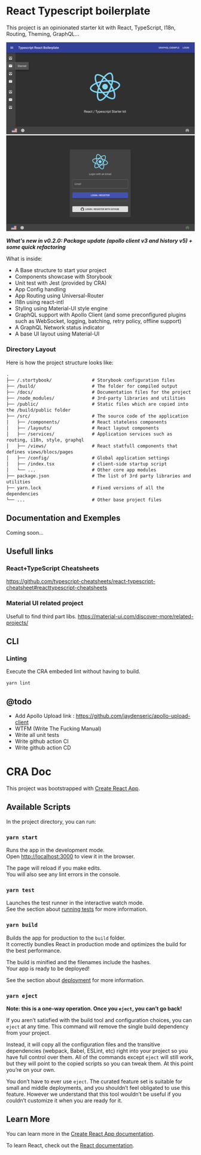 # React Typescript boilerplate

This project is an opinionated starter kit with React, TypeScript, I18n, Routing, Theming, GraphQL...

![Home App preview](doc/home-dark.png "Home App preview")
![Login App preview](doc/login-dark.png "Login App preview")

***What's new in v0.2.0: Package update (apollo client v3 and history v5) + some quick refactoring***

What is inside:

* A Base structure to start your project
* Components showcase with Storybook
* Unit test with Jest (provided by CRA)
* App Config handling
* App Routing using Universal-Router
* I18n using react-intl
* Styling using Material-UI style engine
* GraphQL support with Apollo Client (and some preconfigured plugins such as WebSocket, logging, batching, retry policy, offline support)
* A GraphQL Network status indicator
* A base UI layout using Material-UI

### Directory Layout

Here is how the project structure looks like:

```
.
├── /.stortybook/               # Storybook configuration files
├── /build/                     # The folder for compiled output
├── /docs/                      # Documentation files for the project
├── /node_modules/              # 3rd-party libraries and utilities
├── /public/                    # Static files which are copied into the /build/public folder
├── /src/                       # The source code of the application
│   ├── /components/            # React stateless components
│   ├── /layouts/               # React layout components
│   ├── /services/              # Application services such as routing, i18n, style, graphql
│   ├── /views/                 # React statfull components that defines views/blocs/pages
│   ├── /config/                # Global application settings
│   ├── /index.tsx              # client-side startup script
│   └── ...                     # Other core app modules
├── package.json                # The list of 3rd party libraries and utilities
├── yarn.lock                   # Fixed versions of all the dependencies
└── ...                         # Other base project files
```

## Documentation and Exemples

Coming soon...

## Usefull links

### React+TypeScript Cheatsheets

https://github.com/typescript-cheatsheets/react-typescript-cheatsheet#reacttypescript-cheatsheets

### Material UI related project

Usefull to find third part libs.
https://material-ui.com/discover-more/related-projects/

## CLI

### Linting

Execute the CRA embeded lint without having to build.
```
yarn lint
```

## @todo

- Add Apollo Upload link : https://github.com/jaydenseric/apollo-upload-client
- WTFM (Write The Fucking Manual)
- Write all unit tests
- Write github action CI
- Write github action CD

# CRA Doc

This project was bootstrapped with [Create React App](https://github.com/facebook/create-react-app).

## Available Scripts

In the project directory, you can run:

### `yarn start`

Runs the app in the development mode.<br />
Open [http://localhost:3000](http://localhost:3000) to view it in the browser.

The page will reload if you make edits.<br />
You will also see any lint errors in the console.

### `yarn test`

Launches the test runner in the interactive watch mode.<br />
See the section about [running tests](https://facebook.github.io/create-react-app/docs/running-tests) for more information.

### `yarn build`

Builds the app for production to the `build` folder.<br />
It correctly bundles React in production mode and optimizes the build for the best performance.

The build is minified and the filenames include the hashes.<br />
Your app is ready to be deployed!

See the section about [deployment](https://facebook.github.io/create-react-app/docs/deployment) for more information.

### `yarn eject`

**Note: this is a one-way operation. Once you `eject`, you can’t go back!**

If you aren’t satisfied with the build tool and configuration choices, you can `eject` at any time. This command will remove the single build dependency from your project.

Instead, it will copy all the configuration files and the transitive dependencies (webpack, Babel, ESLint, etc) right into your project so you have full control over them. All of the commands except `eject` will still work, but they will point to the copied scripts so you can tweak them. At this point you’re on your own.

You don’t have to ever use `eject`. The curated feature set is suitable for small and middle deployments, and you shouldn’t feel obligated to use this feature. However we understand that this tool wouldn’t be useful if you couldn’t customize it when you are ready for it.

## Learn More

You can learn more in the [Create React App documentation](https://facebook.github.io/create-react-app/docs/getting-started).

To learn React, check out the [React documentation](https://reactjs.org/).
